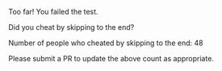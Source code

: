 Too far! You failed the test.

Did you cheat by skipping to the end? 

Number of people who cheated by skipping to the end: 48

Please submit a PR to update the above count as appropriate.
